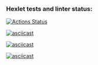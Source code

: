 ### Hexlet tests and linter status:
[![Actions Status](https://github.com/IamYelena/python-project-49/workflows/hexlet-check/badge.svg)](https://github.com/IamYelena/python-project-49/actions)


[![asciicast](https://asciinema.org/a/583229.svg)](https://asciinema.org/a/583229)




[![asciicast](https://asciinema.org/a/584397.svg)](https://asciinema.org/a/584397)


[![asciicast](https://asciinema.org/a/584673.svg)](https://asciinema.org/a/584673)
